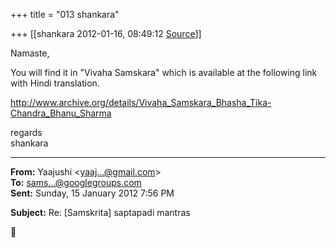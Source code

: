 +++
title = "013 shankara"

+++
[[shankara	2012-01-16, 08:49:12 [Source](https://groups.google.com/g/samskrita/c/8Hv-H-KScAo)]]



Namaste,

  

You will find it in "Vivaha Samskara" which is available at the following link with Hindi translation.

<http://www.archive.org/details/Vivaha_Samskara_Bhasha_Tika-Chandra_Bhanu_Sharma>  



regards  
shankara  

------------------------------------------------------------------------

**From:** Yaajushi \<[yaaj...@gmail.com]()\>  
**To:** [sams...@googlegroups.com]()  
**Sent:** Sunday, 15 January 2012 7:56 PM

  
**Subject:** Re: \[Samskrita\] saptapadi mantras  



